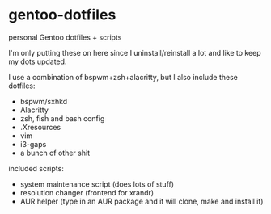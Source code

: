 # gentoo-dotfiles
personal Gentoo dotfiles + scripts

I'm only putting these on here since I uninstall/reinstall a lot and like to keep my dots updated.

I use a combination of bspwm+zsh+alacritty, but I also include these dotfiles:

- bspwm/sxhkd
- Alacritty
- zsh, fish and bash config
- .Xresources
- vim
- i3-gaps
- a bunch of other shit

included scripts:

- system maintenance script (does lots of stuff)
- resolution changer (frontend for xrandr)
- AUR helper (type in an AUR package and it will clone, make and install it)
